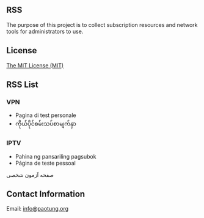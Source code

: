 ## RSS
The purpose of this project is to collect subscription resources and network tools for administrators to use.

## License
[The MIT License (MIT)](https://github.com/baopad/RSS/blob/main/LICENSE)

## RSS List
### VPN
- Pagina di test personale
- ကိုယ်ပိုင်စမ်းသပ်စာမျက်နှာ
### IPTV
- Pahina ng pansariling pagsubok
- Página de teste pessoal

صفحه آزمون شخصی
## Contact Information
Email: info@paotung.org
